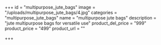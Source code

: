 +++
id = "multipurpose_jute_bags"
image = "/uploads/multipurpose_jute_bags/4.jpg"
categories = "multipurpose_jute_bags"
name = "multipurpose jute bags"
description = "jute multipurpose bags for versatile use"
product_del_price = "999"
product_price = "499"
product_url = ""

+++
